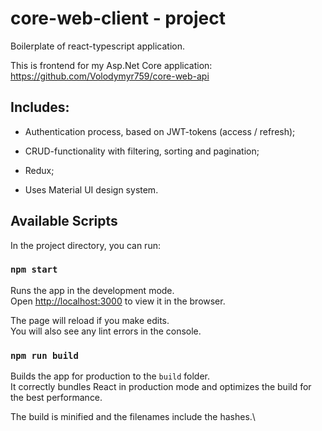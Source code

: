 # core-web-client - project

Boilerplate of react-typescript application.

This is frontend for my Asp.Net Core application: https://github.com/Volodymyr759/core-web-api

## Includes:

- Authentication process, based on JWT-tokens (access / refresh);

- CRUD-functionality with filtering, sorting and pagination;

- Redux;

- Uses Material UI design system.

## Available Scripts

In the project directory, you can run:

### `npm start`

Runs the app in the development mode.\
Open [http://localhost:3000](http://localhost:3000) to view it in the browser.

The page will reload if you make edits.\
You will also see any lint errors in the console.

### `npm run build`

Builds the app for production to the `build` folder.\
It correctly bundles React in production mode and optimizes the build for the best performance.

The build is minified and the filenames include the hashes.\
